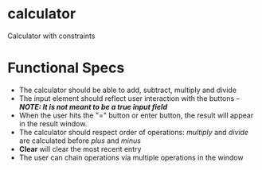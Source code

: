 # calculator
Calculator with constraints

# Functional Specs

* The calculator should be able to add, subtract, multiply and divide
* The input element should reflect user interaction with the buttons – **_NOTE: It is not meant to be a true input field_**
* When the user hits the "=" button or enter button, the result will appear in the result window.
* The calculator should respect order of operations: _multiply_ and _divide_ are calculated before _plus_ and _minus_
* __Clear__ will clear the most recent entry
* The user can chain operations via multiple operations in the window
